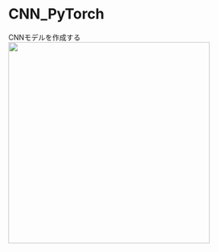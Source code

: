 # CNN_PyTorch
CNNモデルを作成する
<img src="https://user-images.githubusercontent.com/52367439/73123544-85e1b600-3fd4-11ea-8863-632683ac69c8.gif" width=400>
